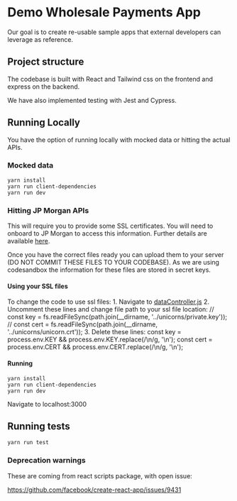 # Demo Wholesale Payments App

Our goal is to create re-usable sample apps that external developers can leverage
as reference.

## Project structure

The codebase is built with React and Tailwind css on the frontend and express on the backend. 

We have also implemented testing with Jest and Cypress. 

## Running Locally
You have the option of running locally with mocked data or hitting the actual APIs. 

### Mocked data
    yarn install
    yarn run client-dependencies
    yarn run dev

### Hitting JP Morgan APIs

This will require you to provide some SSL certificates. 
You will need to onboard to JP Morgan to access this information. Further details are available [here](http://developer.jpmorgan.com/).

Once you have the correct files ready you can upload them to your server (DO NOT COMMIT THESE FILES TO YOUR CODEBASE). 
As we are using codesandbox the information for these files are stored in secret keys. 

#### Using your SSL files

To change the code to use ssl files:
    1. Navigate to [dataController.js](./server/dataController.js)
    2. Uncomment these lines and change file path to your ssl file location:
        // const key = fs.readFileSync(path.join(__dirname, '../unicorns/private.key'));
        // const cert = fs.readFileSync(path.join(__dirname, '../unicorns/unicorn.crt'));
    3. Delete these lines:
        const key = process.env.KEY && process.env.KEY.replace(/\\n/g, '\n');
        const cert = process.env.CERT && process.env.CERT.replace(/\\n/g, '\n');
        

#### Running

    yarn install
    yarn run client-dependencies
    yarn run dev

Navigate to localhost:3000

## Running tests

    yarn run test


### Deprecation warnings

These are coming from react scripts package, with open issue:

https://github.com/facebook/create-react-app/issues/9431
